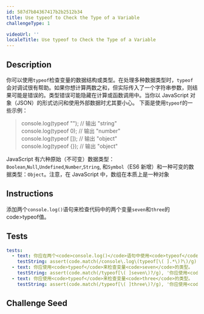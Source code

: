 ```yaml
---
id: 587d7b84367417b2b2512b34
title: Use typeof to Check the Type of a Variable
challengeType: 1

videoUrl: ''
localeTitle: Use typeof to Check the Type of a Variable
---
```


## Description
<section id='description'>
你可以使用<code>typeof</code>检查变量的数据结构或类型。在处理多种数据类型时，<code>typeof</code>会对调试很有帮助。如果你想计算两数之和，但实际传入了一个字符串参数，则结果可能是错误的。类型错误可能隐藏在计算或函数调用中。当你以 JavaScript 对象（JSON）的形式访问和使用外部数据时尤其要小心。
下面是使用<code>typeof</code>的一些示例：
<blockquote>console.log(typeof ""); // 输出 "string"<br>console.log(typeof 0); // 输出 "number"<br>console.log(typeof []); // 输出 "object"<br>console.log(typeof {}); // 输出 "object"</blockquote>
JavaScript 有六种原始（不可变）数据类型：<code>Boolean</code>,<code>Null</code>,<code>Undefined</code>,<code>Number</code>,<code>String</code>, 和<code>Symbol</code>（ES6 新增）和一种可变的数据类型：<code>Object</code>。注意，在 JavaScript 中，数组在本质上是一种对象
</section>

## Instructions
<section id='instructions'>
添加两个<code>console.log()</code>语句来检查代码中的两个变量<code>seven</code>和<code>three</code>的 code>typeof</code>值。
</section>

## Tests
<section id='tests'>

```yml
tests:
  - text: 你应在两个<code>console.log()</code>语句中使用<code>typeof</code>来检查变量的类型。
    testString: assert(code.match(/console\.log\(typeof[\( ].*\)?\)/g).length == 2, '你应在两个<code>console.log()</code>语句中使用<code>typeof</code>来检查变量的类型。');
  - text: 你应使用<code>typeof</code>来检查变量<code>seven</code>的类型。
    testString: assert(code.match(/typeof[\( ]seven\)?/g), '你应使用<code>typeof</code>来检查变量<code>seven</code>的类型。');
  - text: 你应使用<code>typeof</code>来检查变量<code>three</code>的类型。
    testString: assert(code.match(/typeof[\( ]three\)?/g), '你应使用<code>typeof</code>来检查变量<code>three</code>的类型。');

```

</section>

## Challenge Seed
<section id='challengeSeed'>















</section>

              